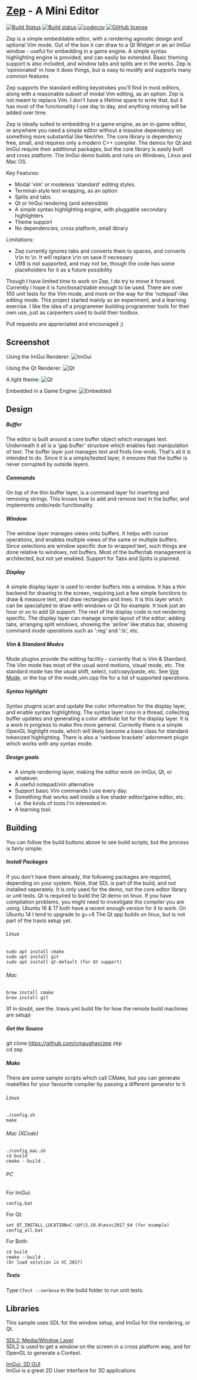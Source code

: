 [Zep](https://github.com/cmaughan/zep) - A Mini Editor
===================================================================================================

[![Build Status](https://travis-ci.org/cmaughan/zep.svg?branch=master)](https://travis-ci.org/cmaughan/zep)
[![Build status](https://ci.appveyor.com/api/projects/status/ts7f8g0d8g3ebqq1?svg=true)](https://ci.appveyor.com/project/cmaughan/zep)
[![codecov](https://codecov.io/gh/cmaughan/zep/branch/master/graph/badge.svg)](https://codecov.io/gh/cmaughan/zep)
[![GitHub license](https://img.shields.io/badge/license-MIT-blue.svg)](https://github.com/cmaughan/zep/blob/master/LICENSE)

Zep is a simple embeddable editor, with a rendering agnostic design and optional Vim mode.  Out of the box it can draw to a Qt Widget
or an an ImGui window - useful for embedding in a game engine.  A simple syntax highlighting engine is provided, and can easily be extended. 
Basic theming support is also included, and window tabs and splits are in the works.  Zep is 'opinionated' in how it does things, but is easy to
modify and supports many common features

Zep supports the standard editing keystrokes you'll find in most editors, along with a reasonable subset of modal Vim editing, as an option.
Zep is not meant to replace Vim.  I don't have a lifetime spare to write that, but it has most of the functionality I use day to day, and 
anything missing will be added over time.

Zep is ideally suited to embedding in a game engine, as an in-game editor, or anywhere you need a simple editor without a massive dependency 
on something more substantial like NeoVim.  The core library is dependency free, small, and requires only a modern C++ compiler.
The demos for Qt and ImGui require their additional packages, but the core library is easily built and cross platform.  The ImGui demo builds and runs on Windows, Linux and
Mac OS.

Key Features:
* Modal 'vim' or modeless 'standard' editing styles.
* Terminal-style text wrapping, as an option
* Splits and tabs
* Qt or ImGui rendering (and extensible) 
* A simple syntax highlighting engine, with pluggable secondary highlighters
* Theme support
* No dependencies, cross platform, small library

Limitations:
* Zep currently ignores tabs and converts them to spaces, and converts \r\n to \n.  It will replace \r\n on save if necessary
* Utf8 is not supported, and may not be, though the code has some placeholders for it as a future possibility

Though I have limited time to work on Zep, I do try to move it forward.  Currently I hope it is functional/stable enough to be used.
There are over 100 unit tests for the Vim mode, and more on the way for the 'notepad'-like editing mode.  This project started mainly as an experiment, and a learning exercise.  I like the idea of a programmer building programmer tools for their own use, 
just as carpenters used to build their toolbox.

Pull requests are appreciated and encouraged ;) 

Screenshot
----------
Using the ImGui Renderer:
![ImGui](screenshots/sample.png)

Using the Qt Renderer:
![Qt](screenshots/sample-qt.png)

A light theme:
![Qt](screenshots/sample-light-qt.png)

Embedded in a Game Engine:
![Embedded](screenshots/embedded.png)

Design
------

##### Buffer
The editor is built around a core buffer object which manages text.  Underneath it all is a 'gap buffer' structure which enables fast
manipulation of text.  The buffer layer just manages text and finds line-ends.  That's all it is intended to do.  Since it is a 
simple/tested layer, it ensures that the buffer is never corrupted by outside layers.

##### Commands
On top of the thin buffer layer, is a command layer for inserting and removing strings.  This knows how to add and remove text in the buffer, 
and implements undo/redo functionality.

##### Window
The window layer manages views onto buffers.  It helps with cursor operations, and enables multiple views of the same or multiple buffers.
Since selections are window specific due to wrapped text, such things are done relative to windows, not buffers.
Most of the buffer/tab management is architected, but not yet enabled.  Support for Tabs and Splits is planned.

##### Display
A simple display layer is used to render buffers into a window.  It has a thin backend for drawing to the screen, requiring just a few simple
functions to draw & measure text, and draw rectangles and lines.  It is this layer which can be specialized to draw with windows or Qt for
example.  It took just an hour or so to add Qt support.  The rest of the display code is not rendering specific.  The display layer can manage
simple layout of the editor; adding tabs, arranging split windows, showing the 'airline' like status bar, showing command mode operations such
as ':reg' and ':ls', etc. 

##### Vim & Standard Modes
Mode plugins provide the editing facility - currently that is Vim & Standard.
The Vim mode has most of the usual word motions, visual mode, etc.  The standard mode has the usual shift, select, cut/copy/paste, etc.
See [Vim Mode](https://github.com/cmaughan/zep/wiki/Vim-Mode), or the top of the mode_vim.cpp file for a list of supported operations.

##### Syntax highlight
Syntax plugins scan and update the color information for the display layer, and enable syntax highlighting.  The syntax layer runs in
a thread, collecting buffer updates and generating a color attribute list for the display layer.  It is a work in progress to make this
more general.  Currently there is a simple OpenGL highlight mode, which will likely become a base class for standard tokenized highlighting.
There is also a 'rainbow brackets' adornment plugin which works with any syntax mode.

##### Design goals
- A simple rendering layer, making the editor work on ImGui, Qt, or whatever.
- A useful notepad/vim alternative
- Support basic Vim commands I use every day.
- Something that works well inside a live shader editor/game editor, etc.  i.e. the kinds of tools I'm interested in.
- A learning tool.

Building
---------
You can follow the build buttons above to see build scripts, but the process is fairly simple:

##### Install Packages  
If you don't have them already, the following packages are required, depending on your system.  Note, that SDL is part of the build,
and not installed seperately.  It is only used for the demo, not the core editor library or unit tests. Qt is required to build the Qt demo on linux.
If you have compilation problems, you might need to investigate the compiler you are using.
Ubuntu 16 & 17 both have a recent enough version for it to work.  On Ubuntu 14 I tend to upgrade to g++6
The Qt app builds on linux, but is not part of the travis setup yet.

###### Linux
```
sudo apt install cmake  
sudo apt install git  
sudo apt install qt-default (for Qt support)
```

###### Mac
```
brew install cmake
brew install git
```
(If in doubt, see the .travis.yml build file for how the remote build machines are setup)

##### Get the Source
git clone https://github.com/cmaughan/zep zep  
cd zep  

##### Make
There are some sample scripts which call CMake, but you can generate makefiles for your favourite compiler by passing a different generator to it.

###### Linux 
```
./config.sh
make
```  

###### Mac (XCode)
```
./config_mac.sh
cd build
cmake --build .
```
###### PC
For ImGui:
```
config.bat
```
For Qt:
``` 
set QT_INSTALL_LOCATION=C:\Qt\5.10.0\msvc2017_64 (for example)
config_all.bat
```
For Both:
``` 
cd build
cmake --build .
(Or load solution in VC 2017)
```

##### Tests
Type `CTest --verbose` in the build folder to run unit tests.

Libraries
-----------
This sample uses SDL for the window setup, and ImGui for the rendering, or Qt.

[SDL2: Media/Window Layer](https://www.libsdl.org/download-2.0.php)  
SDL2 is used to get a window on the screen in a cross platform way, and for OpenGL to generate a Context.

[ImGui: 2D GUI](https://github.com/ocornut/imgui)  
ImGui is a great 2D User interface for 3D applications

